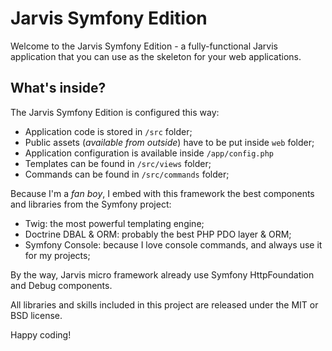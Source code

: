 # Jarvis Symfony Edition
Welcome to the Jarvis Symfony Edition - a fully-functional Jarvis application that you can use as the skeleton for your web applications.

## What's inside?

The Jarvis Symfony Edition is configured this way:

* Application code is stored in ``/src`` folder;
* Public assets (*available from outside*) have to be put inside ``web`` folder;
* Application configuration is available inside ``/app/config.php``
* Templates can be found in ``/src/views`` folder;
* Commands can be found in ``/src/commands`` folder;

Because I'm a *fan boy*, I embed with this framework the best components and libraries
from the Symfony project:
* Twig: the most powerful templating engine;
* Doctrine DBAL & ORM: probably the best PHP PDO layer & ORM;
* Symfony Console: because I love console commands, and always use it for my projects;

By the way, Jarvis micro framework already use Symfony HttpFoundation and Debug components.

All libraries and skills included in this project are released under the MIT or BSD license.

Happy coding!

